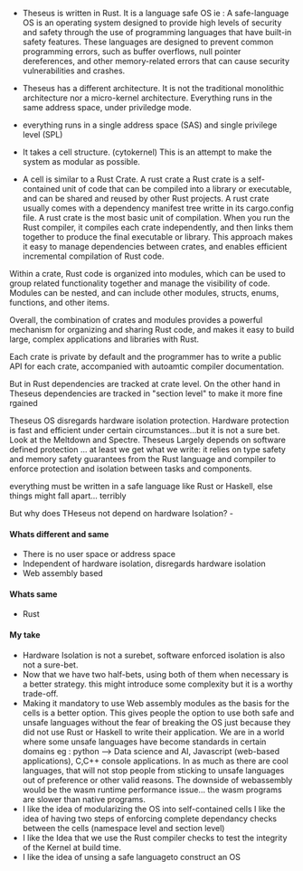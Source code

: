 - Theseus is written in Rust. It is a language safe OS ie : A safe-language OS is an operating system designed to provide high levels of security and safety through the use of programming languages that have built-in safety features. These languages are designed to prevent common programming errors, such as buffer overflows, null pointer dereferences, and other memory-related errors that can cause security vulnerabilities and crashes.


- Theseus has a different architecture. It is not the traditional monolithic architecture nor a micro-kernel architecture. Everything runs in the same address space, under priviledge mode. 
-  everything runs in a single address space (SAS) and single privilege level (SPL)
-  It takes a cell structure. (cytokernel) This is an attempt to make the system as modular as possible.
-  A cell is similar to a Rust Crate. A rust crate a Rust crate is a self-contained unit of code that can be compiled into a library or executable, and can be shared and reused by other Rust projects. A rust crate usually comes with a dependency manifest tree writte in its cargo.config file. A rust crate is the most basic unit of compilation. 
When you run the Rust compiler, it compiles each crate independently, and then links them together to produce the final executable or library. This approach makes it easy to manage dependencies between crates, and enables efficient incremental compilation of Rust code.

Within a crate, Rust code is organized into modules, which can be used to group related functionality together and manage the visibility of code. Modules can be nested, and can include other modules, structs, enums, functions, and other items.

Overall, the combination of crates and modules provides a powerful mechanism for organizing and sharing Rust code, and makes it easy to build large, complex applications and libraries with Rust.

Each crate is private by default and the programmer has to write a public API for each crate, accompanied with autoamtic compiler documentation.

But in Rust dependencies are tracked at crate level. On the other hand in Theseus dependencies are tracked in "section level" to make it more fine rgained


Theseus OS disregards hardware isolation protection. Hardware protection is fast and efficient under certain circumstances...but it is not a sure bet. Look at the Meltdown and Spectre. Theseus Largely depends on software defined protection ... at least we get what we write:  it relies on type safety and memory safety guarantees from the Rust language and compiler to enforce protection and isolation between tasks and components. 

everything must be written in a safe language like Rust or Haskell, else things might fall apart... terribly

But why does THeseus not depend on hardware Isolation?
    - 

#### Whats different and same
- There is no user space or address space
- Independent of hardware isolation, disregards hardware isolation
- Web assembly based

#### Whats same
- Rust



#### My take 
- Hardware Isolation is not a surebet, software enforced isolation is also not a sure-bet.
- Now that we have two half-bets, using both of them when necessary is a better strategy. this might introduce some complexity but it is a worthy trade-off.
- Making it mandatory to use Web assembly modules as the basis for the cells is a better option. This gives people the option to use both safe and unsafe languages without the fear of breaking the OS just because they did not use Rust or Haskell to write their application. We are in a world where some unsafe languages have become standards in certain domains eg : python --> Data science and AI, Javascript (web-based applications), C,C++ console applications. In as much as there are cool languages, that will not stop people from sticking to unsafe languages out of preference or other valid reasons. The downside of webassembly would be the wasm runtime  performance issue... the wasm programs are slower than native programs.
- I like the idea of modularizing the OS into self-contained cells I like the idea of having two steps of enforcing complete dependancy checks between the cells (namespace level and section level) 
- I like the Idea that we use the Rust compiler checks to test the integrity of the Kernel at build time.
- I like the idea of unsing a safe languageto construct an OS